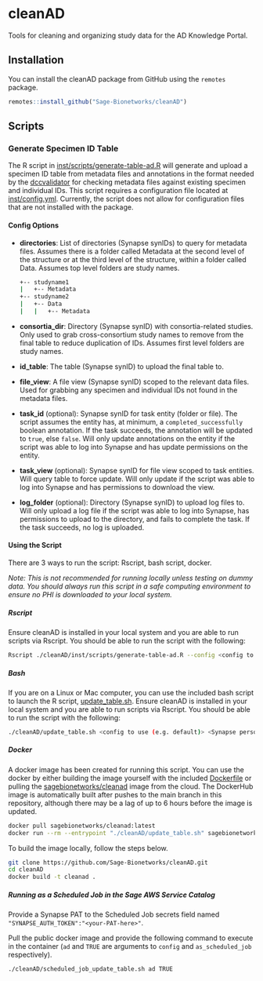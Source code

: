 # cleanAD
Tools for cleaning and organizing study data for the AD Knowledge Portal.

## Installation

You can install the cleanAD package from GitHub using the `remotes`  package.

```R
remotes::install_github("Sage-Bionetworks/cleanAD")
```

## Scripts

### Generate Specimen ID Table

The R script in [inst/scripts/generate-table-ad.R](https://github.com/Sage-Bionetworks/cleanAD/blob/master/inst/scripts/generate-table-ad.R) will generate and upload a specimen ID table from metadata files and annotations in the format needed by the [dccvalidator](https://github.com/Sage-Bionetworks/dccvalidator) for checking metadata files against existing specimen and individual IDs. This script requires a configuration file located at [inst/config.yml](https://github.com/Sage-Bionetworks/cleanAD/blob/master/inst/config.yml). Currently, the script does not allow for configuration files that are not installed with the package.

#### Config Options

- **directories**: List of directories (Synapse synIDs) to query for metadata files. Assumes there is a folder called Metadata at the second level of the structure or at the third level of the structure, within a folder called Data. Assumes top level folders are study names.

  ```bash
  +-- studyname1
  |   +-- Metadata
  +-- studyname2
  |   +-- Data
  |   |   +-- Metadata
  ```

- **consortia_dir**: Directory (Synapse synID) with consortia-related studies. Only used to grab cross-consortium study names to remove from the final table to reduce duplication of IDs. Assumes first level folders are study names.
- **id_table**: The table (Synapse synID) to upload the final table to.
- **file_view**: A file view (Synapse synID) scoped to the relevant data files. Used for grabbing any specimen and individual IDs not found in the metadata files.
- **task_id** (optional): Synapse synID for task entity (folder or file). The script assumes the entity has, at minimum, a `completed_successfully` boolean annotation. If the task succeeds, the annotation will be updated to `true`, else `false`. Will only update annotations on the entity if the script was able to log into Synapse and has update permissions on the entity.
- **task_view** (optional): Synapse synID for file view scoped to task entities. Will query table to force update. Will only update if the script was able to log into Synapse and has permissions to download the view.
- **log_folder** (optional): Directory (Synapse synID) to upload log files to. Will only upload a log file if the script was able to log into Synapse, has permissions to upload to the directory, and fails to complete the task. If the task succeeds, no log is uploaded.

#### Using the Script

There are 3 ways to run the script: Rscript, bash script, docker.

_Note: This is not recommended for running locally unless testing on dummy data. You should always run this script in a safe computing environment to ensure no PHI is downloaded to your local system._

##### Rscript

Ensure cleanAD is installed in your local system and you are able to run scripts via Rscript. You should be able to run the script with the following:

````bash
Rscript ./cleanAD/inst/scripts/generate-table-ad.R --config <config to use (e.g. default)> --auth_token <Synapse personal access token or have local .synapseConfig>
````

##### Bash

If you are on a Linux or Mac computer, you can use the included bash script to launch the R script, [update_table.sh](https://github.com/Sage-Bionetworks/cleanAD/blob/master/update_table.sh). Ensure cleanAD is installed in your local system and you are able to run scripts via Rscript. You should be able to run the script with the following:

```bash
./cleanAD/update_table.sh <config to use (e.g. default)> <Synapse personal access token or have local .synapseConfig>
```

##### Docker

A docker image has been created for running this script. You can use the docker by either building the image yourself with the included [Dockerfile](https://github.com/Sage-Bionetworks/cleanAD/blob/add-docker/Dockerfile) or pulling the [sagebionetworks/cleanad](https://hub.docker.com/repository/docker/sagebionetworks/cleanad/general) image from the cloud. The DockerHub image is automatically built after pushes to the main branch in this repository, although there may be a lag of up to 6 hours before the image is updated.

```bash
docker pull sagebionetworks/cleanad:latest
docker run --rm --entrypoint "./cleanAD/update_table.sh" sagebionetworks/cleanad:latest <config to use (e.g. default)> <Synapse personal access token or have local .synapseConfig>
```

To build the image locally, follow the steps below.

```bash
git clone https://github.com/Sage-Bionetworks/cleanAD.git
cd cleanAD
docker build -t cleanad .
```

##### Running as a Scheduled Job in the Sage AWS Service Catalog

Provide a Synapse PAT to the Scheduled Job secrets field named `"SYNAPSE_AUTH_TOKEN":"<your-PAT-here>"`.

Pull the public docker image and provide the following command to execute in the container (`ad` and `TRUE` are arguments to `config` and `as_scheduled_job` respectively).

```bash
./cleanAD/scheduled_job_update_table.sh ad TRUE
```



